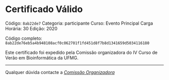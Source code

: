 # Certificado Válido

Código: `8ab22de7`
Categoria: participante
Curso: Evento Principal
Carga Horária: 30
Edição: 2020


Código completo: `8ab22de76eb5a4b948108acf0c062701f1fd451d8f7b8d1341659d5034116180`


Este certificado foi expedido pela Comissão organizadora do IV Curso de Verão em Bioinformática da UFMG.

----

Qualquer dúvida contacte a [_Comissão Organizadora_](<mailto:cursobioinfoufmg@gmail.com$subject=[Certificados]>)

